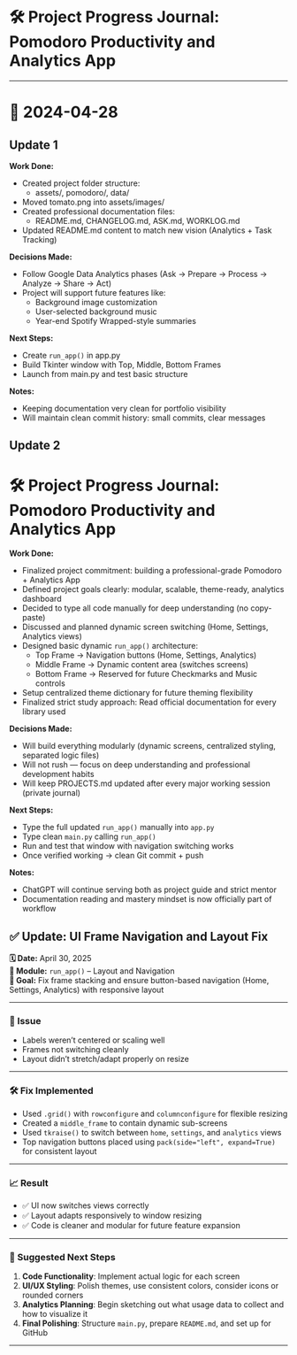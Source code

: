 # 🛠️ Project Progress Journal: Pomodoro Productivity and Analytics App

---

# 📅 2024-04-28
## Update 1
**Work Done:**
- Created project folder structure:
  - assets/, pomodoro/, data/
- Moved tomato.png into assets/images/
- Created professional documentation files:
  - README.md, CHANGELOG.md, ASK.md, WORKLOG.md
- Updated README.md content to match new vision (Analytics + Task Tracking)

**Decisions Made:**
- Follow Google Data Analytics phases (Ask → Prepare → Process → Analyze → Share → Act)
- Project will support future features like:
  - Background image customization
  - User-selected background music
  - Year-end Spotify Wrapped-style summaries

**Next Steps:**
- Create `run_app()` in app.py
- Build Tkinter window with Top, Middle, Bottom Frames
- Launch from main.py and test basic structure

**Notes:**
- Keeping documentation very clean for portfolio visibility
- Will maintain clean commit history: small commits, clear messages
## Update 2
# 🛠️ Project Progress Journal: Pomodoro Productivity and Analytics App


**Work Done:**
- Finalized project commitment: building a professional-grade Pomodoro + Analytics App
- Defined project goals clearly: modular, scalable, theme-ready, analytics dashboard
- Decided to type all code manually for deep understanding (no copy-paste)
- Discussed and planned dynamic screen switching (Home, Settings, Analytics views)
- Designed basic dynamic `run_app()` architecture:
  - Top Frame → Navigation buttons (Home, Settings, Analytics)
  - Middle Frame → Dynamic content area (switches screens)
  - Bottom Frame → Reserved for future Checkmarks and Music controls
- Setup centralized theme dictionary for future theming flexibility
- Finalized strict study approach: Read official documentation for every library used

**Decisions Made:**
- Will build everything modularly (dynamic screens, centralized styling, separated logic files)
- Will not rush — focus on deep understanding and professional development habits
- Will keep PROJECTS.md updated after every major working session (private journal)

**Next Steps:**
- Type the full updated `run_app()` manually into `app.py`
- Type clean `main.py` calling `run_app()`
- Run and test that window with navigation switching works
- Once verified working → clean Git commit + push

**Notes:**
- ChatGPT will continue serving both as project guide and strict mentor
- Documentation reading and mastery mindset is now officially part of workflow
## ✅ Update: UI Frame Navigation and Layout Fix

**🗓 Date:** April 30, 2025  
**🔧 Module:** `run_app()` – Layout and Navigation  
**🎯 Goal:** Fix frame stacking and ensure button-based navigation (Home, Settings, Analytics) with responsive layout

---

### 🐞 Issue
- Labels weren’t centered or scaling well  
- Frames not switching cleanly  
- Layout didn’t stretch/adapt properly on resize  

---

### 🛠 Fix Implemented
- Used `.grid()` with `rowconfigure` and `columnconfigure` for flexible resizing  
- Created a `middle_frame` to contain dynamic sub-screens  
- Used `tkraise()` to switch between `home`, `settings`, and `analytics` views  
- Top navigation buttons placed using `pack(side="left", expand=True)` for consistent layout  

---

### 📈 Result
- ✅ UI now switches views correctly  
- ✅ Layout adapts responsively to window resizing  
- ✅ Code is cleaner and modular for future feature expansion

---

### 🧭 Suggested Next Steps
1. **Code Functionality**: Implement actual logic for each screen  
2. **UI/UX Styling**: Polish themes, use consistent colors, consider icons or rounded corners  
3. **Analytics Planning**: Begin sketching out what usage data to collect and how to visualize it  
4. **Final Polishing**: Structure `main.py`, prepare `README.md`, and set up for GitHub

---
